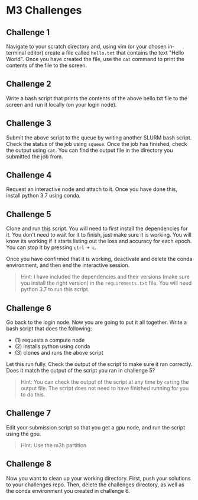 # M3 Challenges

## Challenge 1

Navigate to your scratch directory and, using vim (or your chosen in-terminal editor) create a file called `hello.txt` that contains the text "Hello World". Once you have created the file, use the `cat` command to print the contents of the file to the screen.

## Challenge 2

Write a bash script that prints the contents of the above hello.txt file to the screen and run it locally (on your login node).

## Challenge 3

Submit the above script to the queue by writing another SLURM bash script. Check the status of the job using `squeue`. Once the job has finished, check the output using `cat`. You can find the output file in the directory you submitted the job from.

## Challenge 4

Request an interactive node and attach to it. Once you have done this, install python 3.7 using conda.

## Challenge 5

Clone and run [this](./dl_on_m3/alexnet_stl10.py) script. You will need to first install the dependencies for it. You don't need to wait for it to finish, just make sure it is working. You will know its working if it starts listing out the loss and accuracy for each epoch. You can stop it by pressing `ctrl + c`.

Once you have confirmed that it is working, deactivate and delete the conda environment, and then end the interactive session.

> Hint: I have included the dependencies and their versions (make sure you install the right version) in the `requirements.txt` file. You will need python 3.7 to run this script.

## Challenge 6

Go back to the login node. Now you are going to put it all together. Write a bash script that does the following:

- (1) requests a compute node
- (2) installs python using conda
- (3) clones and runs the above script

Let this run fully. Check the output of the script to make sure it ran correctly. Does it match the output of the script you ran in challenge 5?
> Hint: You can check the output of the script at any time by `cat`ing the output file. The script does not need to have finished running for you to do this.

## Challenge 7

Edit your submission script so that you get a gpu node, and run the script using the gpu.
> Hint: Use the m3h partition

## Challenge 8

Now you want to clean up your working directory. First, push your solutions to your challenges repo. Then, delete the challenges directory, as well as the conda environment you created in challenge 6.